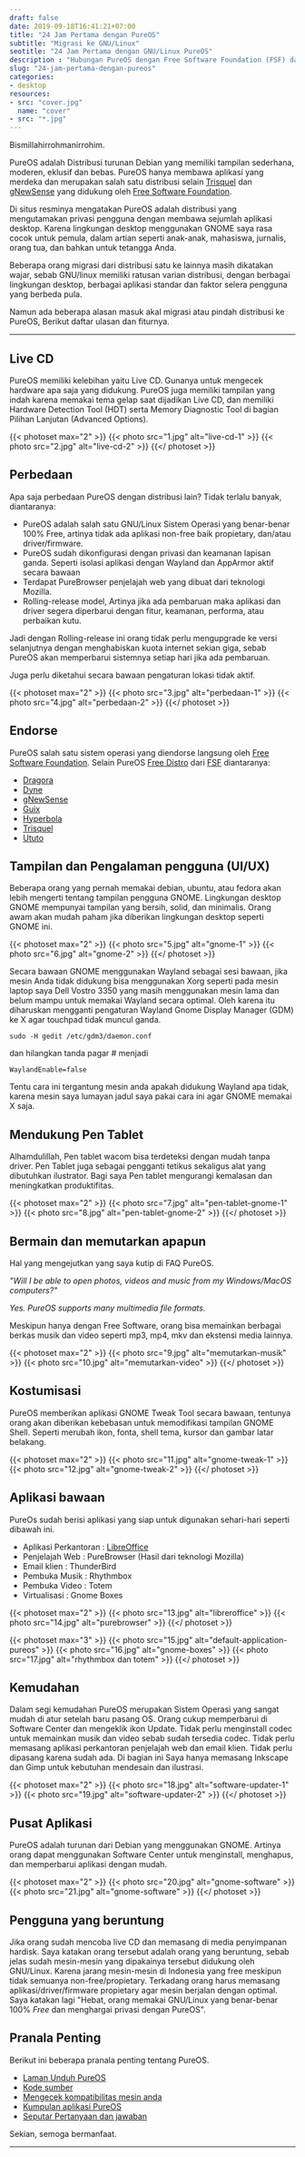 ```yaml
---
draft: false
date: 2019-09-18T16:41:21+07:00
title: "24 Jam Pertama dengan PureOS"
subtitle: "Migrasi ke GNU/Linux"
seotitle: "24 Jam Pertama dengan GNU/Linux PureOS"
description : "Hubungan PureOS dengan Free Software Foundation (FSF) dan alasan masuk akal saya mengapa memilih PureOS."
slug: "24-jam-pertama-dengan-pureos"
categories:
- desktop
resources:
- src: "cover.jpg"
  name: "cover"
- src: "*.jpg"
---
```


Bismillahirrohmanirrohim.

PureOS adalah Distribusi turunan Debian yang memiliki tampilan sederhana, moderen, eklusif dan bebas. PureOS hanya membawa aplikasi yang merdeka dan merupakan salah satu distribusi selain [Trisquel] dan [gNewSense] yang didukung oleh [Free Software Foundation].

Di situs resminya mengatakan PureOS adalah distribusi yang mengutamakan privasi pengguna dengan membawa sejumlah aplikasi desktop. Karena lingkungan desktop menggunakan GNOME saya rasa cocok untuk pemula, dalam artian seperti anak-anak, mahasiswa, jurnalis, orang tua, dan bahkan untuk tetangga Anda.

Beberapa orang migrasi dari distribusi satu ke lainnya masih dikatakan wajar, sebab GNU/linux memiliki ratusan varian distribusi, dengan berbagai lingkungan desktop, berbagai aplikasi standar dan faktor selera pengguna yang berbeda pula.

Namun ada beberapa alasan masuk akal migrasi atau pindah distribusi ke PureOS, Berikut daftar ulasan dan fiturnya.

***

## Live CD

PureOS memiliki kelebihan yaitu Live CD. Gunanya untuk mengecek hardware apa saja yang didukung. PureOS juga memiliki tampilan yang indah karena memakai tema gelap saat dijadikan Live CD, dan memiliki Hardware Detection Tool (HDT) serta Memory Diagnostic Tool di bagian Pilihan Lanjutan (Advanced Options).

{{< photoset max="2" >}}
  {{< photo src="1.jpg" alt="live-cd-1" >}}
  {{< photo src="2.jpg" alt="live-cd-2" >}}
{{</ photoset >}}

## Perbedaan

Apa saja perbedaan PureOS dengan distribusi lain? Tidak terlalu banyak, diantaranya:

- PureOS adalah salah satu GNU/Linux Sistem Operasi yang benar-benar 100% Free, artinya tidak ada aplikasi non-free baik propietary, dan/atau driver/firmware.
- PureOS sudah dikonfigurasi dengan privasi dan keamanan lapisan ganda. Seperti isolasi aplikasi dengan Wayland dan AppArmor aktif secara bawaan
- Terdapat PureBrowser penjelajah web yang dibuat dari teknologi Mozilla.
- Rolling-release model, Artinya jika ada pembaruan maka aplikasi dan driver segera diperbarui dengan fitur, keamanan, performa, atau perbaikan kutu.

Jadi dengan Rolling-release ini orang tidak perlu mengupgrade ke versi selanjutnya dengan menghabiskan kuota internet sekian giga, sebab PureOS akan memperbarui sistemnya setiap hari jika ada pembaruan.

Juga perlu diketahui secara bawaan pengaturan lokasi tidak aktif.

{{< photoset max="2" >}}
  {{< photo src="3.jpg" alt="perbedaan-1" >}}
  {{< photo src="4.jpg" alt="perbedaan-2" >}}
{{</ photoset >}}

## Endorse

PureOS salah satu sistem operasi yang diendorse langsung oleh [Free Software Foundation]. Selain PureOS [Free Distro] dari [FSF] diantaranya:

- [Dragora]
- [Dyne]
- [gNewSense]
- [Guix]
- [Hyperbola]
- [Trisquel]
- [Ututo]

## Tampilan dan Pengalaman pengguna (UI/UX)

Beberapa orang yang pernah memakai debian, ubuntu, atau fedora akan lebih mengerti tentang tampilan pengguna GNOME. Lingkungan desktop GNOME mempunyai tampilan yang bersih, solid, dan minimalis. Orang awam akan mudah paham jika diberikan lingkungan desktop seperti GNOME ini.

{{< photoset max="2" >}}
  {{< photo src="5.jpg" alt="gnome-1" >}}
  {{< photo src="6.jpg" alt="gnome-2" >}}
{{</ photoset >}}

Secara bawaan GNOME menggunakan Wayland sebagai sesi bawaan, jika mesin Anda tidak didukung bisa menggunakan Xorg seperti pada mesin laptop saya Dell Vostro 3350 yang masih menggunakan mesin lama dan belum mampu untuk memakai Wayland secara optimal. Oleh karena itu diharuskan mengganti pengaturan Wayland Gnome Display Manager (GDM) ke X agar touchpad tidak muncul ganda.

```
sudo -H gedit /etc/gdm3/daemon.conf
```

dan hilangkan tanda pagar # menjadi
```
WaylandEnable=false
```

Tentu cara ini tergantung mesin anda apakah didukung Wayland apa tidak, karena mesin saya lumayan jadul saya pakai cara ini agar GNOME memakai X saja.

## Mendukung Pen Tablet

Alhamdulillah, Pen tablet wacom bisa terdeteksi dengan mudah tanpa driver. Pen Tablet juga sebagai pengganti tetikus sekaligus alat yang dibutuhkan ilustrator. Bagi saya Pen tablet mengurangi kemalasan dan meningkatkan produktifitas.

{{< photoset max="2" >}}
  {{< photo src="7.jpg" alt="pen-tablet-gnome-1" >}}
  {{< photo src="8.jpg" alt="pen-tablet-gnome-2" >}}
{{</ photoset >}}


## Bermain dan memutarkan apapun
Hal yang mengejutkan yang saya kutip di FAQ PureOS.

*"Will I be able to open photos, videos and music from my Windows/MacOS computers?"*

*Yes. PureOS supports many multimedia file formats.*

Meskipun hanya dengan Free Software, orang bisa memainkan berbagai berkas musik dan video seperti mp3, mp4, mkv dan ekstensi media lainnya.

{{< photoset max="2" >}}
  {{< photo src="9.jpg" alt="memutarkan-musik" >}}
  {{< photo src="10.jpg" alt="memutarkan-video" >}}
{{</ photoset >}}

## Kostumisasi

PureOS memberikan aplikasi GNOME Tweak Tool secara bawaan, tentunya orang akan diberikan kebebasan untuk memodifikasi tampilan GNOME Shell. Seperti merubah ikon, fonta, shell tema, kursor dan gambar latar belakang.

{{< photoset max="2" >}}
  {{< photo src="11.jpg" alt="gnome-tweak-1" >}}
  {{< photo src="12.jpg" alt="gnome-tweak-2" >}}
{{</ photoset >}}

## Aplikasi bawaan

PureOs sudah berisi aplikasi yang siap untuk digunakan sehari-hari seperti dibawah ini.

- Aplikasi Perkantoran : [LibreOffice]
- Penjelajah Web : PureBrowser (Hasil dari teknologi Mozilla)
- Email klien : ThunderBird
- Pembuka Musik : Rhythmbox
- Pembuka Video : Totem
- Virtualisasi : Gnome Boxes 

{{< photoset max="2" >}}
  {{< photo src="13.jpg" alt="libreroffice" >}}
  {{< photo src="14.jpg" alt="purebrowser" >}}
{{</ photoset >}}

{{< photoset max="3" >}}
  {{< photo src="15.jpg" alt="default-application-pureos" >}}
  {{< photo src="16.jpg" alt="gnome-boxes" >}}
  {{< photo src="17.jpg" alt="rhythmbox dan totem" >}}
{{</ photoset >}}

## Kemudahan

Dalam segi kemudahan PureOS merupakan Sistem Operasi yang sangat mudah di atur setelah baru pasang OS. Orang cukup memperbarui di Software Center dan mengeklik ikon Update. Tidak perlu menginstall codec untuk memainkan musik dan video sebab sudah tersedia codec. Tidak perlu memasang aplikasi perkantoran penjelajah web dan email klien. Tidak perlu dipasang karena sudah ada. Di bagian ini Saya hanya memasang Inkscape dan Gimp untuk kebutuhan mendesain dan ilustrasi.

{{< photoset max="2" >}}
  {{< photo src="18.jpg" alt="software-updater-1" >}}
  {{< photo src="19.jpg" alt="software-updater-2" >}}
{{</ photoset >}}

## Pusat Aplikasi

PureOS adalah turunan dari Debian yang menggunakan GNOME. Artinya orang dapat menggunakan Software Center untuk menginstall, menghapus, dan memperbarui aplikasi dengan mudah.

{{< photoset max="2" >}}
  {{< photo src="20.jpg" alt="gnome-software" >}}
  {{< photo src="21.jpg" alt="gnome-software" >}}
{{</ photoset >}}

## Pengguna yang beruntung

Jika orang sudah mencoba live CD dan memasang di media penyimpanan hardisk. Saya katakan orang tersebut adalah orang yang beruntung, sebab jelas sudah mesin-mesin yang dipakainya tersebut didukung oleh GNU/Linux. Karena jarang mesin-mesin di Indonesia yang free meskipun tidak semuanya non-free/propietary. Terkadang orang harus memasang aplikasi/driver/firmware propietary agar mesin berjalan dengan optimal. Saya katakan lagi "Hebat, orang memakai GNU/Linux yang benar-benar 100% *Free* dan menghargai privasi dengan PureOS".

## Pranala Penting

Berikut ini beberapa pranala penting tentang PureOS.

- [Laman Unduh PureOS](https://www.pureos.net/download/)
- [Kode sumber](http://repo.pureos.net/pureos/pool/main/)
- [Mengecek kompatibilitas mesin anda](https://tracker.pureos.net/w/pureos/hardware_requirements/)
- [Kumpulan aplikasi PureOS](http://software.pureos.net/)
- [Seputar Pertanyaan dan jawaban](https://tracker.pureos.net/w/faq/)

Sekian, semoga bermanfaat.
***

[Free Software Foundation]:https://www.fsf.org/
[FSF]:https://www.fsf.org/
[Free Distro]:https://www.gnu.org/distros/free-distros.en.html
[LibreOffice]:https://www.libreoffice.org/
[Dragora]:https://dragora.org/en/index.html
[Dyne]:https://www.dyne.org/software/dynebolic
[gNewSense]:https://gnewsense.org/
[Guix]:https://www.gnu.org/software/guix/
[Hyperbola]:https://www.hyperbola.info/?gnu-free-stros-page
[Trisquel]:https://trisquel.info
[Ututo]:https://www.ututo.net
